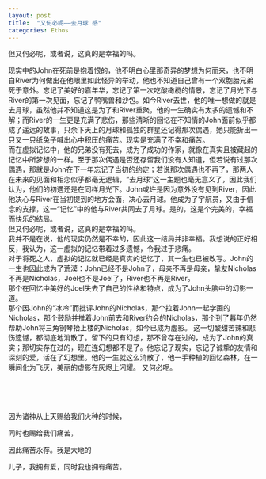 ```yaml
---
layout: post
title:  "又何必呢——去月球 感"
categories: Ethos
---
```


但又何必呢，或者说，这真的是幸福的吗。
<br>

现实中的John在死前是抱着恨的，他不明白心里那奇异的梦想为何而来，也不明白River为何做出在他眼里如此怪异的举动，他也不知道自己曾有一个双胞胎兄弟死于意外。忘记了美好的嘉年华，忘记了第一次吃酸橄榄的情景，忘记了月光下与River的第一次见面，忘记了鸭嘴兽和沙包。如今River去世，他的唯一想做的就是去月球，虽然他并不知道这是为了和River重聚，他的一生确实有太多的遗憾和不解；而River的一生更是充满了悲伤，那些清晰的回忆在不知情的John面前似乎都成了遥远的故事，只余下天上的月球和孤独的群星还记得那次偶遇，她只能折出一只又一只纸兔子喊出心中积压的痛苦。现实是充满了不幸和痛苦。
<br>
而在虚拟记忆中，他的兄弟没有死去，成为了成功的作家，就像在真实且被藏起的记忆中所梦想的一样。至于那次偶遇是否还存留我们没有人知道，但若说有过那次偶遇，那就是John在下一年忘记了当初的约定；若说那次偶遇也不再了，那两人在未来的见面和相恋似乎都毫无逻辑，“去月球”这一主题也毫无意义了，因此我们认为，他们的初遇还是在同样月光下。John或许是因为意外没有见到River，因此他决心与River在当初提到的地方会面，决心去月球。他成为了宇航员，又由于信念的支撑，这一“记忆”中的他与River共同去了月球。是的，这是个完美的，幸福而快乐的结局。
<br>
但又何必呢，或者说，这真的是幸福的吗。
<br>
我并不是在说，他的现实仍然是不幸的，因此这一结局并非幸福。我想说的正好相反，我认为，这一虚拟的记忆带着过多遗憾，令我过于悲痛。
<br>
对于将死之人，虚拟的记忆就已经是真实的记忆了，其一生也已被改写。John的一生也因此成为了荒漠：John已经不是John了，母亲不再是母亲，挚友Nicholas不再是Nicholas，Joel也不是Joel了，River也不再是River。
<br>
那个在回忆中美好的Joel失去了自己的性格和特点，成为了John头脑中的幻影一道。
<br>
那个因John的“冰冷”而批评John的Nicholas，那个拉着John一起学画的Nicholas，那个鼓励并推着John前去和River约会的Nicholas，那个到了暮年仍然帮助John将三角钢琴抬上楼的Nicholas，如今已成为虚影。
这一切酸甜苦辣和悲伤遗憾，都彻底地消散了。留下的只有幻想，那不曾存在过的，成为了John的真实；那切实存在过的，现在连幻想都不是了。他忘记了现实，忘记了诚挚的友情和深刻的爱，活在了幻想里。他的一生就这么消散了，他一手种植的回忆森林，在一瞬间化为飞灰，美丽的虚影在灰烬上闪耀。
又何必呢。

<br><br><br>

因为诸神从上天赐给我们火种的时候， 

同时也赐给我们痛苦， 

因此痛苦永存。我是大地的 

儿子，我拥有爱，同时我也拥有痛苦。
